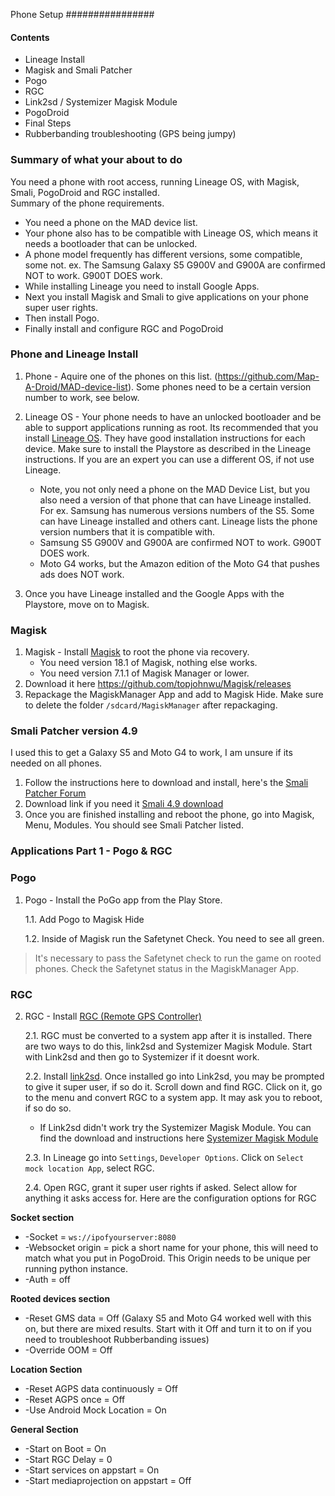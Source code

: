 Phone Setup
################
#### Contents
- Lineage Install
- Magisk and Smali Patcher
- Pogo
- RGC
- Link2sd / Systemizer Magisk Module
- PogoDroid
- Final Steps
- Rubberbanding troubleshooting (GPS being jumpy)

### Summary of what your about to do
You need a phone with root access, running Lineage OS, with Magisk, Smali, PogoDroid and RGC installed.  
Summary of the phone requirements.
- You need a phone on the MAD device list.
- Your phone also has to be compatible with Lineage OS, which means it needs a bootloader that can be unlocked.
- A phone model frequently has different versions, some compatible, some not.  ex. The Samsung Galaxy S5 G900V and G900A are confirmed NOT to work.  G900T DOES work. 
- While installing Lineage you need to install Google Apps.
- Next you install Magisk and Smali to give applications on your phone super user rights.
- Then install Pogo.
- Finally install and configure RGC and PogoDroid

### Phone and Lineage Install

1. Phone - Aquire one of the phones on this list.  (https://github.com/Map-A-Droid/MAD-device-list).  Some phones need to be a certain version number to work, see below.

2. Lineage OS - Your phone needs to have an unlocked bootloader and be able to support applications running as root. Its recommended that you install [Lineage OS](https://lineageos.org/).  They have good installation instructions for each device.  Make sure to install the Playstore as described in the Lineage instructions.  If you are an expert you can use a different OS, if not use Lineage.

     * Note, you not only need a phone on the MAD Device List, but you also need a version of that phone that can have Lineage installed.  For ex. Samsung has numerous versions numbers of the S5.  Some can have Lineage installed and others cant.  Lineage lists the phone version numbers that it is compatible with.
     * Samsung S5 G900V and G900A are confirmed NOT to work.  G900T DOES work.
     * Moto G4 works, but the Amazon edition of the Moto G4 that pushes ads does NOT work.

4. Once you have Lineage installed and the Google Apps with the Playstore, move on to Magisk.

### Magisk
1. Magisk - Install [Magisk](https://www.xda-developers.com/how-to-install-magisk/) to root the phone via recovery. 
     * You need version 18.1 of Magisk, nothing else works.
     * You need version 7.1.1 of Magisk Manager or lower.
2. Download it here https://github.com/topjohnwu/Magisk/releases
3. Repackage the MagiskManager App and add to Magisk Hide. Make sure to delete the folder `/sdcard/MagiskManager` after repackaging.

### Smali Patcher version 4.9
I used this to get a Galaxy S5 and Moto G4 to work, I am unsure if its needed on all phones.
1. Follow the instructions here to download and install, here's the [Smali Patcher Forum](https://forum.xda-developers.com/apps/magisk/module-smali-patcher-0-7-t3680053)
2. Download link if you need it [Smali 4.9 download](https://forum.xda-developers.com/apps/magisk/module-smali-patcher-0-7-t3680053)
3. Once you are finished installing and reboot the phone, go into Magisk, Menu, Modules.  You should see Smali Patcher listed.  


### Applications Part 1 - Pogo & RGC
### Pogo
1. Pogo - Install the PoGo app from the Play Store.

     1.1. Add Pogo to Magisk Hide

     1.2. Inside of Magisk run the Safetynet Check.  You need to see all green.
>It's necessary to pass the Safetynet check to run the game on rooted phones. Check the Safetynet status in the MagiskManager App.

### RGC

2. RGC - Install [RGC (Remote GPS Controller)](https://github.com/Map-A-Droid/MAD/blob/master/APK/RemoteGpsController.apk)
 
     2.1. RGC must be converted to a system app after it is installed.  There are two ways to do this, link2sd and Systemizer Magisk Module.  Start with Link2sd and then go to Systemizer if it doesnt work.

     2.2. Install [link2sd](https://play.google.com/store/apps/details?id=com.buak.Link2SD).  Once installed go into Link2sd, you may be prompted to give it super user, if so do it.  Scroll down and find RGC.  Click on it, go to the menu and convert RGC to a system app.  It may ask you to reboot, if so do so.

     * If Link2sd didn't work try the Systemizer Magisk Module. You can find the download and instructions here [Systemizer Magisk Module](https://forum.xda-developers.com/apps/magisk/module-app-systemizer-t3477512)

     2.3. In Lineage go into `Settings`, `Developer Options`.  Click on `Select mock location App`, select RGC.

     2.4. Open RGC, grant it super user rights if asked.  Select allow for anything it asks access for.
Here are the configuration options for RGC

**Socket section**
* -Socket = `ws://ipofyourserver:8080`
* -Websocket origin = pick a short name for your phone, this will need to match what you put in PogoDroid.  This Origin needs to be unique per running python instance.
* -Auth = off

**Rooted devices section**
* -Reset GMS data = Off (Galaxy S5 and Moto G4 worked well with this on, but there are mixed results. Start with it Off and turn it to on if you need to troubleshoot Rubberbanding issues)
* -Override OOM = Off

**Location Section**
* -Reset AGPS data continuously = Off
* -Reset AGPS once = Off
* -Use Android Mock Location = On

**General Section**
* -Start on Boot = On
* -Start RGC Delay = 0
* -Start services on appstart = On
* -Start mediaprojection on appstart = Off

